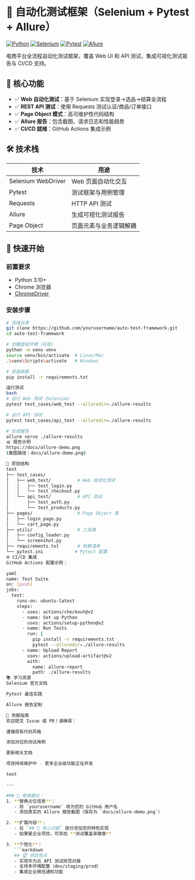 # 🚀 自动化测试框架（Selenium + Pytest + Allure）

[![Python](https://img.shields.io/badge/Python-3.10%2B-blue)](https://www.python.org/)
[![Selenium](https://img.shields.io/badge/Selenium-4.8+-green)](https://selenium.dev/)
[![Pytest](https://img.shields.io/badge/Pytest-8.4+-yellow)](https://docs.pytest.org/)
[![Allure](https://img.shields.io/badge/Allure%20Report-2.24+-orange)](https://docs.qameta.io/allure/)

电商平台全流程自动化测试框架，覆盖 Web UI 和 API 测试，集成可视化测试报告与 CI/CD 支持。

## 🌟 核心功能

- ✅ **Web 自动化测试**：基于 Selenium 实现登录→选品→结算全流程
- ✅ **REST API 测试**：使用 Requests 测试认证/商品/订单接口
- ✅ **Page Object 模式**：高可维护性代码结构
- ✅ **Allure 报告**：包含截图、请求日志和性能趋势
- ✅ **CI/CD 就绪**：GitHub Actions 集成示例

## 🛠 技术栈

| 技术                | 用途                          |
|---------------------|-------------------------------|
| Selenium WebDriver  | Web 页面自动化交互            |
| Pytest              | 测试框架与用例管理            |
| Requests            | HTTP API 测试                 |
| Allure              | 生成可视化测试报告            |
| Page Object         | 页面元素与业务逻辑解耦        |

## 🚦 快速开始

### 前置要求
- Python 3.10+
- Chrome 浏览器
- [ChromeDriver](https://chromedriver.chromium.org/)

### 安装步骤
```bash
# 克隆仓库
git clone https://github.com/yourusername/auto-test-framework.git
cd auto-test-framework

# 创建虚拟环境（可选）
python -m venv venv
source venv/bin/activate  # Linux/Mac
.\venv\Scripts\activate   # Windows

# 安装依赖
pip install -r requirements.txt

运行测试
bash
# 运行 Web 测试（Selenium）
pytest test_cases/web_test --alluredir=./allure-results

# 运行 API 测试
pytest test_cases/api_test --alluredir=./allure-results

# 生成报告
allure serve ./allure-results
📊 报告示例
https://docs/allure-demo.png
(截图路径：docs/allure-demo.png)

🧩 项目结构
text
├── test_cases/
│   ├── web_test/          # Web 自动化测试
│   │   ├── test_login.py
│   │   └── test_checkout.py
│   └── api_test/          # API 测试
│       ├── test_auth.py
│       └── test_products.py
├── pages/                 # Page Object 类
│   ├── login_page.py
│   └── cart_page.py
├── utils/                 # 工具类
│   ├── config_loader.py
│   └── screenshot.py
├── requirements.txt       # 依赖清单
└── pytest.ini            # Pytest 配置
🌐 CI/CD 集成
GitHub Actions 配置示例：

yaml
name: Test Suite
on: [push]
jobs:
  test:
    runs-on: ubuntu-latest
    steps:
      - uses: actions/checkout@v2
      - name: Set up Python
        uses: actions/setup-python@v2
      - name: Run Tests
        run: |
          pip install -r requirements.txt
          pytest --alluredir=./allure-results
      - name: Upload Report
        uses: actions/upload-artifact@v2
        with:
          name: allure-report
          path: ./allure-results
📚 学习资源
Selenium 官方文档

Pytest 最佳实践

Allure 报告定制

🤝 贡献指南
欢迎提交 Issue 或 PR！请确保：

遵循现有代码风格

添加对应的测试用例

更新相关文档

项目持续维护中 - 更多企业级功能正在开发

text

---

### 🎯 使用建议：
1. **替换占位信息**：
   - 将 `yourusername` 改为您的 GitHub 用户名
   - 添加真实的 Allure 报告截图（保存为 `docs/allure-demo.png`）

2. **扩展内容**：
   - 在 `## 🌟 核心功能` 部分添加您的特色实现
   - 如果是企业项目，可添加 **测试覆盖率徽章**

3. **个性化**：
   ```markdown
   ## 🏆 项目亮点
   - 实现华为云 API 测试规范对接
   - 支持多环境配置（dev/staging/prod）
   - 集成企业微信通知功能
